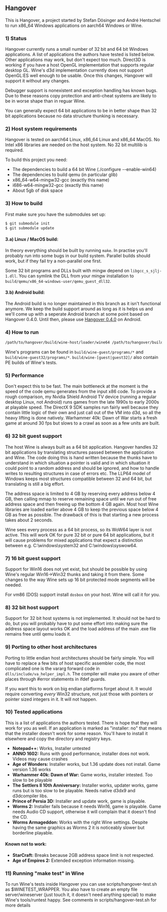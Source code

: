 ## Hangover
This is Hangover, a project started by Stefan Dösinger and André Hentschel to run
x86_64 Windows applications on aarch64 Windows or Wine.

### 1) Status
Hangover currently runs a small number of 32 bit and 64 bit Windows applications. A list of applications the authors have tested is listed below. Other applications may work, but don't expect too much. Direct3D is working if you have a host OpenGL implementation that supports regular desktop GL. Wine's d3d implementation currently does not support OpenGL:ES well enough to be usable. Once this changes, Hangover will support it without any changes.

Debugger support is nonexistent and exception handling has known bugs. Due to these reasons copy protection and anti-cheat systems are likely to be in worse shape than in reguar Wine.

You can generally expect 64 bit applications to be in better shape than 32 bit applications because no data structure thunking is necessary.

### 2) Host system requirements
Hangover is tested on aarch64 Linux, x86_64 Linux and x86_64 MacOS. No Intel x86 libraries are needed on the host system. No 32 bit multilib is required.

To build this project you need:
- The dependencies to build a 64 bit Wine (./configure --enable-win64)
- The dependencies to build qemu (in particular glib)
- x86_64-w64-mingw32-gcc (exactly this name)
- i686-w64-mingw32-gcc (exactly this name)
- About 5gb of disk space

### 3) How to build

First make sure you have the submodules set up:

```bash
$ git submodule init
$ git submodule update
```

#### 3.a) Linux / MacOS build:
In theory everything should be built by running `make`. In practise you'll probably run into some bugs in our build system. Parallel builds should work, but if they fail try a non-parallel one first.

Some 32 bit programs and DLLs built with mingw depend on `libgcc_s_sjlj-1.dll`. You can symlink the DLL from your mingw installation to `build/qemu/x86_64-windows-user/qemu_guest_dll32`.

#### 3.b) Android build:
The Android build is no longer maintained in this branch as it isn't functional anymore.
We keep the build support around as long as it is helps us and we'll come up with a seperate Android branch at some point based on Hangover 0.4.0.
Until then, please use [Hangover 0.4.0](https://github.com/AndreRH/hangover/releases/tag/hangover-0.4.0) on Android.

### 4) How to run

```bash
/path/to/hangover/build/wine-host/loader/wine64 /path/to/hangover/build/qemu/x86_64-windows-user/qemu-x86_64.exe.so foo.exe
```

Wine's programs can be found in `build/wine-guest/programs/*` and `build/wine-guest32/programs/*`. `build/wine-[guest|guest32]/` also contain PE builds of Wine's tests.

### 5) Performance
Don't expect this to be fast. The main bottleneck at the moment is the speed of the code qemu generates from the input x86 code. To provide a rough comparison, my Nvidia Shield Android TV device (running a regular desktop Linux, not Android) runs games from the late 1990s to early 2000s at playable speed. The DirectX 9 SDK samples run fairly well because they contain little logic of their own and just call out of the VM into d3d, so all the heavy lifting is done natively. Warhammer 40k: Dawn of War starts a fresh game at around 30 fps but slows to a crawl as soon as a few units are built.

### 6) 32 bit guest support
The host Wine is always built as a 64 bit application. Hangover handles 32 bit applications by translating structures passed between the application and Wine. The code doing this is hand written because the thunks have to understand in which situation a pointer is valid and in which situation it could point to a random address and should be ignored, and how to handle writes to resulting structures in case of errors etc. The LLP64 model of Windows keeps most structures compatible between 32 and 64 bit, but translating is still a big effort.

The address space is limited to 4 GB by reserving every address below 4 GB, then calling mmap to reserve remaining space until we run out of free address space and then freeing up the bottom 4 GB again. Most host Wine libraries are loaded earlier above 4 GB to keep the previous space below 4 GB as free as possible. The drawback of this is that starting a new process takes about 2 seconds.

Wine sees every process as a 64 bit process, so its WoW64 layer is not active. This will work OK for pure 32 bit or pure 64 bit applications, but it will cause problems for mixed applications that expect a distinction between e.g. C:\windows\system32 and C:\windows\syswow64.

### 7) 16 bit guest support
Support for Win16 does not yet exist, but should be possible by using Wine's regular Win16->Win32 thunks and taking it from there. Some changes to the way Wine sets up 16 bit protected mode segments will be needed.

For vm86 (DOS) support install `dosbox` on your host. Wine will call it for you.

### 8) 32 bit host support
Support for 32 bit host systems is not implemented. It should not be hard to do, but you will probably have to put some effort into making sure the address space layout works OK and the load address of the main .exe file remains free until qemu loads it.

### 9) Porting to other host architectures
Porting to little endian host architectures should be fairly simple. You will have to replace a few bits of host specific assembler code, the most complicated one is the vararg forward code in `dlls/include/va_helper_impl.h`. The compiler will make you aware of other places through #error statements in ifdef guards.

If you want this to work on big endian platforms forget about it. It would require converting *every* Win32 structure, not just those with pointers or pointer sized integers in it. It will not happen.

### 10) Tested applications

This is a list of applications the authors tested. There is hope that they will work for you as well. If an application is marked as "installer: no" that means that the installer doesn't work for some reason. You'll have to install it elsewhere and copy the directory and registry keys.

- **Notepad++:** Works, Installer untested
- **ANNO 1602:** Runs with good performance, installer does not work. Videos may cause crashes
- **Age of Wonders:** Installer works, but 1.36 update does not install. Game version 1.36 works
- **Warhammer 40k: Dawn of War:** Game works, installer intested. Too slow to be playable
- **The Settlers II 10th Anniversary:** Installer works, updater works, game runs but is too slow to be playable. Needs native d3dx9 and d3dcompiler libs.
- **Prince of Persia 3D:** Installer and update work, game is playable.
- **Worms 2:** Installer fails because it needs Win16, game is playable. Game needs Audio CD support, otherwise it will complain that it doesn't find the CD.
- **Worms Armageddon:** Works with the right Wine settings. Despite having the same graphics as Worms 2 it is noticeably slower but borderline playable.

#### Known not to work:
- **StarCraft:** Breaks because 2GB address space limit is not respected.
- **Age of Empires 2:** Extended exception information missing.

### 11) Running "make test" in Wine
To run Wine's tests inside Hangover you can use scripts/hangover-test.sh as $WINETEST_WRAPPER. You also have to create an empty file server/wineserver (just touch it, it doesn't need anything special) to make Wine's tools/runtest happy. See comments in scripts/hangover-test.sh for more details
